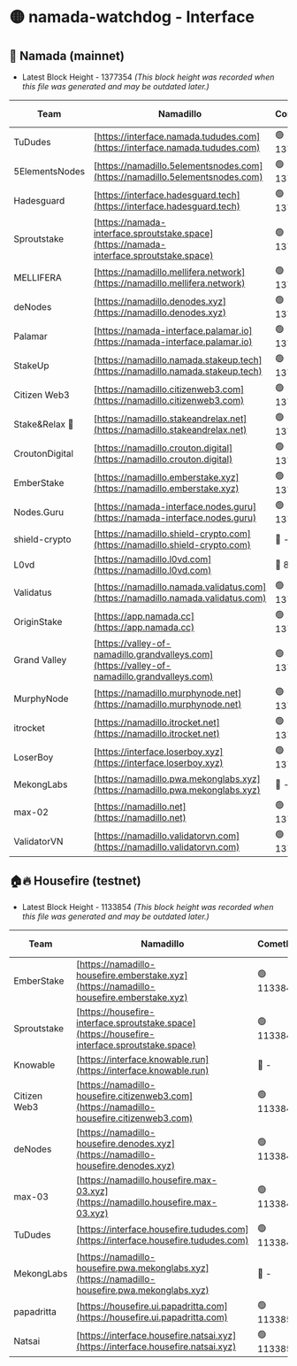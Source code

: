 # 🟡 namada-watchdog - Interface

## 🚀 Namada (mainnet)
- Latest Block Height - 1377354 *(This block height was recorded when this file was generated and may be outdated later.)*

| Team | Namadillo | CometBFT | Indexer | MASP Indexer |
|-|-|-|-|-|
| TuDudes | [https://interface.namada.tududes.com](https://interface.namada.tududes.com) | 🟢 1377315 | 🟢 1377315 | 🟢 1377315 |
| 5ElementsNodes | [https://namadillo.5elementsnodes.com](https://namadillo.5elementsnodes.com) | 🟢 1377316 | 🟢 1377315 | 🟢 1377316 |
| Hadesguard | [https://interface.hadesguard.tech](https://interface.hadesguard.tech) | 🟢 1377316 | 🟢 1377316 | 🟢 1377316 |
| Sproutstake | [https://namada-interface.sproutstake.space](https://namada-interface.sproutstake.space) | 🟢 1377317 | 🟢 1377317 | 🟢 1377318 |
| MELLIFERA | [https://namadillo.mellifera.network](https://namadillo.mellifera.network) | 🟢 1377319 | 🟢 1377318 | 🟢 1377318 |
| deNodes | [https://namadillo.denodes.xyz](https://namadillo.denodes.xyz) | 🟢 1377319 | 🟢 1377319 | 🟢 1377319 |
| Palamar | [https://namada-interface.palamar.io](https://namada-interface.palamar.io) | 🟢 1377320 | 🟢 1377320 | 🟢 1377320 |
| StakeUp | [https://namadillo.namada.stakeup.tech](https://namadillo.namada.stakeup.tech) | 🟢 1377321 | 🟢 1377321 | 🟢 1377321 |
| Citizen Web3 | [https://namadillo.citizenweb3.com](https://namadillo.citizenweb3.com) | 🟢 1377322 | 🟢 1377323 | 🟢 1377322 |
| Stake&Relax 🦥 | [https://namadillo.stakeandrelax.net](https://namadillo.stakeandrelax.net) | 🟢 1377324 | 🟢 1377324 | 🟢 1377324 |
| CroutonDigital | [https://namadillo.crouton.digital](https://namadillo.crouton.digital) | 🟢 1377325 | 🔴 1338918 | 🟢 1377325 |
| EmberStake | [https://namadillo.emberstake.xyz](https://namadillo.emberstake.xyz) | 🟢 1377326 | 🟢 1377325 | 🟢 1377326 |
| Nodes.Guru | [https://namada-interface.nodes.guru](https://namada-interface.nodes.guru) | 🟢 1377326 | 🟢 1377326 | 🟢 1377326 |
| shield-crypto | [https://namadillo.shield-crypto.com](https://namadillo.shield-crypto.com) | 🔴 - | 🔴 - | 🔴 - |
| L0vd | [https://namadillo.l0vd.com](https://namadillo.l0vd.com) | 🔴 894059 | 🔴 1269187 | 🔴 894059 |
| Validatus | [https://namadillo.namada.validatus.com](https://namadillo.namada.validatus.com) | 🟢 1377343 | 🔴 1338199 | 🟢 1377343 |
| OriginStake | [https://app.namada.cc](https://app.namada.cc) | 🟢 1377343 | 🟢 1377343 | 🟢 1377343 |
| Grand Valley | [https://valley-of-namadillo.grandvalleys.com](https://valley-of-namadillo.grandvalleys.com) | 🟢 1377344 | 🟢 1377344 | 🟢 1377344 |
| MurphyNode | [https://namadillo.murphynode.net](https://namadillo.murphynode.net) | 🟢 1377345 | 🟢 1377345 | 🔴 - |
| itrocket | [https://namadillo.itrocket.net](https://namadillo.itrocket.net) | 🟢 1377346 | 🔴 1339267 | 🟢 1377346 |
| LoserBoy | [https://interface.loserboy.xyz](https://interface.loserboy.xyz) | 🟢 1377347 | 🟢 1377347 | 🔴 - |
| MekongLabs | [https://namadillo.pwa.mekonglabs.xyz](https://namadillo.pwa.mekonglabs.xyz) | 🔴 - | 🔴 - | 🔴 - |
| max-02 | [https://namadillo.net](https://namadillo.net) | 🟢 1377353 | 🟢 1377353 | 🟢 1377353 |
| ValidatorVN | [https://namadillo.validatorvn.com](https://namadillo.validatorvn.com) | 🟢 1377354 | 🟢 1377353 | 🟢 1377353 |

## 🏠🔥 Housefire (testnet)
- Latest Block Height - 1133854 *(This block height was recorded when this file was generated and may be outdated later.)*

| Team | Namadillo | CometBFT | Indexer | MASP Indexer |
|-|-|-|-|-|
| EmberStake | [https://namadillo-housefire.emberstake.xyz](https://namadillo-housefire.emberstake.xyz) | 🟢 1133843 | 🟢 1133843 | 🔴 1083022 |
| Sproutstake | [https://housefire-interface.sproutstake.space](https://housefire-interface.sproutstake.space) | 🟢 1133843 | 🟢 1133843 | 🟢 1133843 |
| Knowable | [https://interface.knowable.run](https://interface.knowable.run) | 🔴 - | 🔴 - | 🔴 - |
| Citizen Web3 | [https://namadillo-housefire.citizenweb3.com](https://namadillo-housefire.citizenweb3.com) | 🟢 1133844 | 🟢 1133844 | 🔴 - |
| deNodes | [https://namadillo-housefire.denodes.xyz](https://namadillo-housefire.denodes.xyz) | 🟢 1133847 | 🟢 1133847 | 🟢 1133846 |
| max-03 | [https://namadillo.housefire.max-03.xyz](https://namadillo.housefire.max-03.xyz) | 🟢 1133847 | 🟢 1133847 | 🟢 1133847 |
| TuDudes | [https://interface.housefire.tududes.com](https://interface.housefire.tududes.com) | 🟢 1133848 | 🟢 1133848 | 🟢 1133848 |
| MekongLabs | [https://namadillo-housefire.pwa.mekonglabs.xyz](https://namadillo-housefire.pwa.mekonglabs.xyz) | 🔴 - | 🔴 - | 🔴 - |
| papadritta | [https://housefire.ui.papadritta.com](https://housefire.ui.papadritta.com) | 🟢 1133853 | 🔴 972185 | 🔴 - |
| Natsai | [https://interface.housefire.natsai.xyz](https://interface.housefire.natsai.xyz) | 🟢 1133854 | 🟢 1133854 | 🟢 1133854 |

